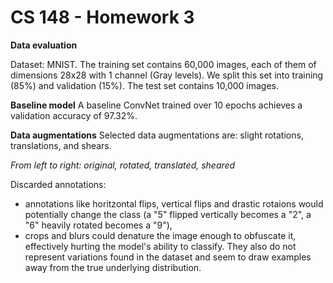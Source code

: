 # CS 148 - Homework 3

**Data evaluation**

Dataset: MNIST. The training set contains 60,000 images, each of them of dimensions 28x28 with 1 channel (Gray levels). We split this set into training (85%) and validation (15%). The test set contains 10,000 images.

**Baseline model**
A baseline ConvNet trained over 10 epochs achieves a validation accuracy of 97.32%.

**Data augmentations**
Selected data augmentations are: slight rotations, translations, and shears.

*From left to right: original, rotated, translated, sheared*

Discarded annotations:
- annotations like horitzontal flips, vertical flips and drastic rotaions would potentially change the class (a "5" flipped vertically becomes a "2", a "6" heavily rotated becomes a "9"),
- crops and blurs could denature the image enough to obfuscate it, effectively hurting the model's ability to classify. They also do not represent variations found in the dataset and seem to draw examples away from the true underlying distribution.